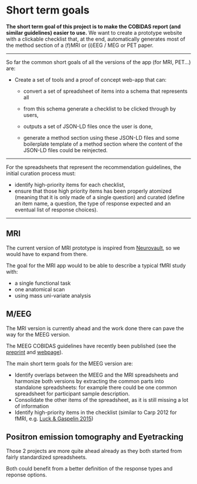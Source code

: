 # Short term goals

**The short term goal of this project is to make the COBIDAS report (and similar
guidelines) easier to use.** We want to create a prototype website with a
clickable checklist that, at the end, automatically generates most of the method
section of a (f)MRI or (i)EEG / MEG or PET paper.

---

So far the common short goals of all the versions of the app (for MRI, PET...)
are:

-   Create a set of tools and a proof of concept web-app that can:
    -   convert a set of spreadsheet of items into a schema that represents all
       
    -   from this schema generate a checklist to be clicked through by users,
    -   outputs a set of JSON-LD files once the user is done,
    -   generate a method section using these JSON-LD files and some boilerplate
        template of a method section where the content of the JSON-LD files
        could be reinjected.

---

For the spreadsheets that represent the recommendation guidelines, the initial
curation process must:

-   identify high-priority items for each checklist,
-   ensure that those high priority items has been properly atomized (meaning
    that it is only made of a single question) and curated (define an item name,
    a question, the type of response expected and an eventual list of response
    choices).

<!-- TODO  Add link to spreadsheet doc -->

---

## MRI

The current version of MRI prototype is inspired from
[Neurovault](https://neurovault.org/), so we would have to expand from there.

The goal for the MRI app would to be able to describe a typical fMRI study with:

-   a single functional task
-   one anatomical scan
-   using mass uni-variate analysis

## M/EEG

The MRI version is currently ahead and the work done there can pave the way for
the MEEG version.

The MEEG COBIDAS guidelines have recently been published (see the
[preprint](https://osf.io/a8dhx/) and
[webpage](https://cobidasmeeg.wordpress.com/)).

The main short term goals for the MEEG version are:

-   Identify overlaps between the MEEG and the MRI spreadsheets and harmonize
    both versions by extracting the common parts into standalone spreadsheets:
    for example there could be one common spreadsheet for participant sample
    description.
-   Consolidate the other items of the spreadsheet, as it is still missing a lot
    of information
-   Identify high-priority items in the checklist (similar to Carp 2012 for
    fMRI, e.g.
    [Luck & Gaspelin 2015](https://onlinelibrary.wiley.com/doi/full/10.1111/psyp.12639))

## Positron emission tomography and Eyetracking

Those 2 projects are more quite ahead already as they both started from fairly
standardized spreadsheets.

Both could benefit from a better definition of the response types and reponse
options.

